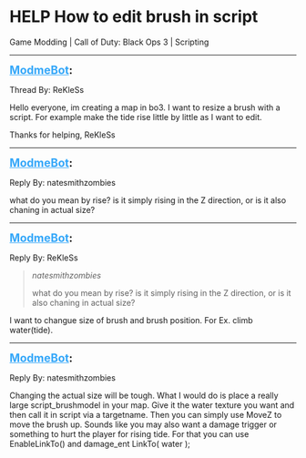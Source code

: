 # HELP How to edit brush in script
Game Modding | Call of Duty: Black Ops 3 | Scripting

---
<strong style="font-size: 1.4em;"><span style="text-decoration: underline;text-decoration-color: #34a7f9;"><span style="color:#34a7f9;">ModmeBot</span></span>:</strong>

<p>Thread By: ReKleSs<br /><p style="text-align:left;">Hello everyone, im creating a map in bo3. I want to resize a brush with a script. For example make the tide rise little by little as I want to edit.</p><p style="text-align:left;">Thanks for helping, ReKleSs </p></p>

---
<strong style="font-size: 1.4em;"><span style="text-decoration: underline;text-decoration-color: #34a7f9;"><span style="color:#34a7f9;">ModmeBot</span></span>:</strong>

<p>Reply By: natesmithzombies<br /><p style="text-align:left;">what do you mean by rise? is it simply rising in the Z direction, or is it also chaning in actual size?</p></p>

---
<strong style="font-size: 1.4em;"><span style="text-decoration: underline;text-decoration-color: #34a7f9;"><span style="color:#34a7f9;">ModmeBot</span></span>:</strong>

<p>Reply By: ReKleSs<br /><blockquote><em>natesmithzombies</em><p style="text-align:left;">what do you mean by rise? is it simply rising in the Z direction, or is it also chaning in actual size?</p></blockquote><p style="text-align:left;">I want to changue size of brush and brush position. For Ex. climb water(tide).</p></p>

---
<strong style="font-size: 1.4em;"><span style="text-decoration: underline;text-decoration-color: #34a7f9;"><span style="color:#34a7f9;">ModmeBot</span></span>:</strong>

<p>Reply By: natesmithzombies<br /><p style="text-align:left;">Changing the actual size will be tough. What I would do is place a really large script_brushmodel in your map. Give it the water texture you want and then call it in script via a targetname. Then you can simply use MoveZ to move the brush up. Sounds like you may also want a damage trigger or something to hurt the player for rising tide. For that you can use EnableLinkTo() and damage_ent LinkTo( water );</p></p>
